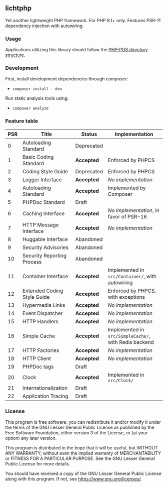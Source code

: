 ## lichtphp

Yet another lightweight PHP framework. For PHP 8.1+ only.
Features PSR-11 dependency injection with autowiring.

### Usage

Applications utilizing this library should follow the [PHP-PDS directory
structure](https://github.com/php-pds/skeleton).

### Development

First, install development dependencies through composer:

- `composer install --dev`

Run static analysis tools using:

- `composer analyze`

### Feature table

| PSR | Title                       | Status       | Implementation                                        |
|-----|-----------------------------|--------------|-------------------------------------------------------|
| 0   | Autoloading Standard        | Deprecated   |                                                       |
| 1   | Basic Coding Standard       | **Accepted** | Enforced by PHPCS                                     |
| 2   | Coding Style Guide          | Deprecated   | Enforced by PHPCS                                     |
| 3   | Logger Interface            | **Accepted** | *No implementation*                                   |
| 4   | Autoloading Standard        | **Accepted** | Implemented by Composer                               |
| 5   | PHPDoc Standard             | Draft        |                                                       |
| 6   | Caching Interface           | **Accepted** | *No implementation*, in favor of PSR-16               |
| 7   | HTTP Message Interface      | **Accepted** | *No implementation*                                   |
| 8   | Huggable Interface          | Abandoned    |                                                       |
| 9   | Security Advisories         | Abandoned    |                                                       |
| 10  | Security Reporting Process  | Abandoned    |                                                       |
| 11  | Container Interface         | **Accepted** | Implemented in `src/Container/`, with autowiring      |
| 12  | Extended Coding Style Guide | **Accepted** | Enforced by PHPCS, with exceptions                    |
| 13  | Hypermedia Links            | **Accepted** | *No implementation*                                   |
| 14  | Event Dispatcher            | **Accepted** | *No implementation*                                   |
| 15  | HTTP Handlers               | **Accepted** | *No implementation*                                   |
| 16  | Simple Cache                | **Accepted** | Implemented in `src/SimpleCache/`, with Redis backend |
| 17  | HTTP Factories              | **Accepted** | *No implementation*                                   |
| 18  | HTTP Client                 | **Accepted** | *No implementation*                                   |
| 19  | PHPDoc tags                 | Draft        |                                                       |
| 20  | Clock                       | **Accepted** | Implemented in `src/Clock/`                           |
| 21  | Internationalization        | Draft        |                                                       |
| 22  | Application Tracing         | Draft        |                                                       |

### License

This program is free software: you can redistribute it and/or modify it under the terms of the GNU Lesser General Public
License as published by the Free Software Foundation, either version 3 of the License, or (at your option) any later
version.

This program is distributed in the hope that it will be useful, but WITHOUT ANY WARRANTY; without even the implied
warranty of MERCHANTABILITY or FITNESS FOR A PARTICULAR PURPOSE. See the GNU Lesser General Public License for more
details.

You should have received a copy of the GNU Lesser General Public License along with this program. If not,
see <https://www.gnu.org/licenses/>.
